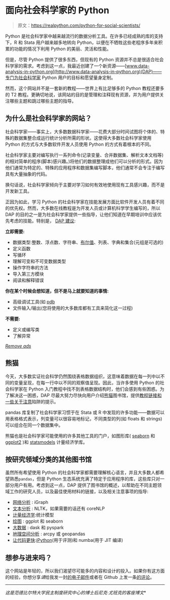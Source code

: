 # 面向社会科学家的 Python

> 原文：<https://realpython.com/python-for-social-scientists/>

Python 是社会科学家中越来越流行的数据分析工具。在许多已经成熟的库的支持下，R 和 Stata 用户越来越多地转向 Python，以便在不牺牲这些老程序多年来积累的功能的情况下利用 Python 的美丽、灵活和性能。

但是，尽管 Python 提供了很多东西，但现有的 Python 资源并不总是很适合社会科学家的需求。考虑到这一点，我最近创建了一个新资源——[www.data-analysis-in-python.org](http://www.data-analysis-in-python.org)(DAP)——专门为社会科学家 Python 用户的目标和愿望量身定制。

然而，这个网站并不是一套新的教程——世界上有比足够多的 Python 教程还要多的 T2 教程。更确切地说，该网站的目的是管理和注释现有资源，并为用户提供关注哪些主题和跳过哪些主题的指导。

## 为什么是社会科学家的网站？

社会科学家——事实上，大多数数据科学家——花费大部分时间试图将个体的、特殊的数据集整合成运行统计分析所需的形状。这使得大多数社会科学家使用 Python 的方式与大多数软件开发人员使用 Python 的方式有着根本的不同。

社会科学家主要对编写执行一系列命令(记录变量、合并数据集、解析文本文档等)的相对简单的程序(脚本)感兴趣。)将他们的数据整理成他们可以分析的形式。因为他们通常为特定的、特殊的应用程序和数据集编写脚本，他们通常不会专注于编写具有大量抽象的代码。

换句话说，社会科学家倾向于主要对学习如何有效地使用现有工具感兴趣，而不是开发新工具。

正因为如此，学习 Python 的社会科学家在技能发展方面比软件开发人员有着不同的优先权。然而，大多数在线教程是为开发人员或计算机科学学生编写的，所以 DAP 的目的之一是为社会科学家提供一些指导，让他们知道在早期培训中应该优先考虑的技能。特别是， [DAP 建议](http://www.data-analysis-in-python.org/2_basic_python.html):

**立即需要:**

*   数据类型:整数、浮点数、字符串、[布尔值](https://realpython.com/python-or-operator/)、列表、字典和集合(元组是可选的)
*   定义函数
*   写循环
*   理解可变和不可变数据类型
*   操作字符串的方法
*   导入第三方模块
*   阅读和解释错误

**你在某个时候会想知道，但不是马上就要知道的事情:**

*   高级调试工具(如 [pdb](https://realpython.com/python-debugging-pdb/)
*   文件输入/输出(您将使用的大多数库都有工具来简化这一过程)

**不需要:**

*   定义或编写类
*   了解异常

[*Remove ads*](/account/join/)

## 熊猫

今天，大多数实证社会科学仍然围绕表格数据组织，这意味着数据在每一列中以不同的变量呈现，在每一行中以不同的观察值呈现。因此，当许多使用 Python 的社会科学家在 Python 入门教程中找不到表格数据结构时，他们会感到有些困惑。为了解决这一困惑，DAP 尽最大努力尽快向用户介绍[熊猫](https://realpython.com/pandas-python-explore-dataset/)图书馆，提供[教程链接和一些关于注意](http://www.data-analysis-in-python.org/3_pandas.html)陷阱的提示。

pandas 库复制了社会科学家习惯于在 Stata 或 R 中发现的许多功能——数据可以用表格格式表示，列变量可以很容易地标记，不同类型的列(如 floats 和 strings)可以组合在同一个数据集中。

熊猫也是社会科学家可能使用的许多其他工具的门户，如图形库( [seaborn](https://seaborn.pydata.org/) 和 [ggplot2](http://ggplot.yhathq.com/) )和 [statsmodels](https://www.statsmodels.org/) 计量经济学库。

## 按研究领域分类的其他图书馆

虽然所有希望使用 Python 的社会科学家都需要理解核心语言，并且大多数人都希望熟悉`pandas`，但是 Python 生态系统充满了特定于应用程序的库，这些库只对一部分用户有用。考虑到这一点，DAP 提供了图书馆的概述，以帮助在不同主题领域工作的研究人员，以及最佳使用材料的链接，以及相关注意事项的指导:

*   [网络分析](http://www.data-analysis-in-python.org/t_igraph.html) : iGraph
*   [文本分析](http://www.data-analysis-in-python.org/t_text_analysis.html) : NLTK，如果需要的话还有 coreNLP
*   [计量经济学](http://www.data-analysis-in-python.org/t_statsmodels.html):统计模型
*   [绘图](http://www.data-analysis-in-python.org/t_seaborn.html) : ggplot 和 seaborn
*   [大数据](http://www.data-analysis-in-python.org/t_big_data.html) : dask 和 pyspark
*   [地理空间分析](http://www.data-analysis-in-python.org/t_gis.html) : arcpy 或 geopandas
*   [让代码更快](http://www.data-analysis-in-python.org/t_super_fast.html):[iPython](https://realpython.com/effective-python-environment/#python-interpreters)(用于评测)和 numba(用于 JIT 编译)

## 想参与进来吗？

这个网站是年轻的，所以我们渴望尽可能多的内容和设计的投入。如果你有这方面的经验，你想分享*请*给我发一封[的电子邮件](http://www.nickeubank.com/cv-and-contact-info/)或者在 Github 上发一条[的评论](https://github.com/nickeubank/data-analysis-in-python)。

* * *

*这是范德比尔特大学民主制度研究中心的博士后尼克·尤班克的客座博文**